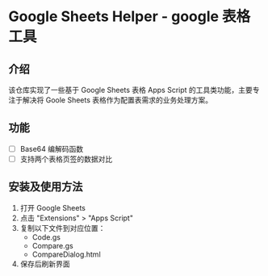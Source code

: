 # Google Sheets Helper - google 表格工具

## 介绍
该仓库实现了一些基于 Google Sheets 表格 Apps Script 的工具类功能，主要专注于解决将 Goole Sheets 表格作为配置表需求的业务处理方案。

## 功能
- [ ] Base64 编解码函数
- [ ] 支持两个表格页签的数据对比

## 安装及使用方法
1. 打开 Google Sheets
2. 点击 "Extensions" > "Apps Script"
3. 复制以下文件到对应位置：
   - Code.gs
   - Compare.gs
   - CompareDialog.html
4. 保存后刷新界面